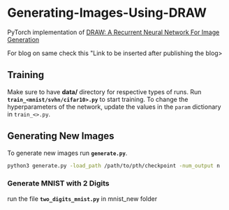 # Generating-Images-Using-DRAW
PyTorch implementation of [DRAW: A Recurrent Neural Network For Image Generation](https://arxiv.org/abs/1502.04623)

For blog on same check this "Link to be inserted after publishing the blog>

## Training
Make sure to have **data/** directory for respective types of runs. Run **`train_<mnist/svhn/cifar10>.py`** to start training. To change the hyperparameters of the network, update the values in the `param` dictionary in `train_<>.py`.

## Generating New Images
To generate new images run **`generate.py`**.
```sh
python3 generate.py -load_path /path/to/pth/checkpoint -num_output n
```
### Generate MNIST with 2 Digits
run the file **`two_digits_mnist.py`** in mnist_new folder
